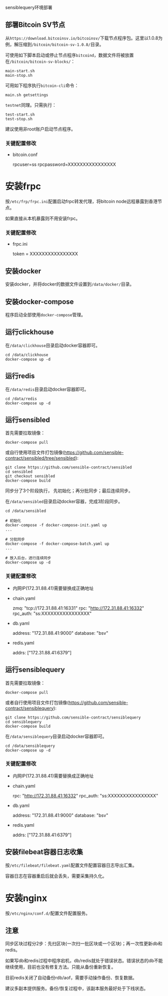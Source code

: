 sensiblequery环境部署

## 部署Bitcoin SV节点

从`https://download.bitcoinsv.io/bitcoinsv/`下载节点程序包。这里以1.0.8为例，解压缩到`/bitcoin/bitcoin-sv-1.0.8/`目录。

可使用如下脚本启动或停止节点程序`bitcoind`，数据文件将被放置在`/bitcoin/bitcoin-sv-blocks/`：

    main-start.sh
    main-stop.sh

可用如下程序执行`bitcoin-cli`命令：

    main.sh getsettings

`testnet`同理。只需执行：

    test-start.sh
    test-stop.sh

建议使用非root账户启动节点程序。

### 关键配置修改

* bitcoin.conf

    rpcuser=ss
    rpcpassword=XXXXXXXXXXXXXXXX


# 安装frpc

按`/etc/frp/frpc.ini`配置启动frpc转发代理，将bitcoin node远程暴露到香港节点。

如果直接从本机暴露则不用安装frpc。

### 关键配置修改

* frpc.ini

    token = XXXXXXXXXXXXXXXX

## 安装docker

安装docker，并将docker的数据文件设置到`/data/docker/`目录。

## 安装docker-compose

程序启动全部使用`docker-compose`管理。

## 运行clickhouse

在`/data/clickhouse`目录启动docker容器即可。

    cd /data/clickhouse
    docker-compose up -d

## 运行redis

在`/data/redis`目录启动docker容器即可。

    cd /data/redis
    docker-compose up -d

## 运行sensibled

首先需要拉取镜像：

    docker-compose pull

或自行使用项目文件打包镜像(https://github.com/sensible-contract/sensibled/tree/sensibled):

    git clone https://github.com/sensible-contract/sensibled
    cd sensibled
    git checkout sensibled
    docker-compose build


同步分了3个阶段执行， 先初始化；再分批同步；最后连续同步。


在`/data/sensibled`目录启动docker容器，完成3阶段同步。

    cd /data/sensibled

    # 初始化
    docker-compose -f docker-compose-init.yaml up
    ...

    # 分批同步
    docker-compose -f docker-compose-batch.yaml up
    ...

    # 放入后台，进行连续同步
    docker-compose up -d

### 关键配置修改

* 内网IP(172.31.88.41)需要替换成正确地址
* chain.yaml

    zmq: "tcp://172.31.88.41:16331"
    rpc: "http://172.31.88.41:16332"
    rpc_auth: "ss:XXXXXXXXXXXXXXXX"

* db.yaml

    address: "172.31.88.41:9000"
    database: "bsv"

* redis.yaml

    addrs: ["172.31.88.41:6379"]

## 运行sensiblequery

首先需要拉取镜像：

    docker-compose pull

或者自行使用项目文件打包镜像(https://github.com/sensible-contract/sensiblequery):

    git clone https://github.com/sensible-contract/sensiblequery
    cd sensiblequery
    docker-compose build


在`/data/sensiblequery`目录启动docker容器即可。

    cd /data/sensiblequery
    docker-compose up -d

### 关键配置修改

* 内网IP(172.31.88.41)需要替换成正确地址
* chain.yaml

    rpc: "http://172.31.88.41:16332"
    rpc_auth: "ss:XXXXXXXXXXXXXXXX"

* db.yaml

    address: "172.31.88.41:9000"
    database: "bsv"

* redis.yaml

    addrs: ["172.31.88.41:6379"]


## 安装filebeat容器日志收集

按`/etc/filebeat/filebeat.yaml`配置文件配置容器日志导出汇集。

容器日志在容器重启后就会丢失，需要采集持久化。

# 安装nginx

按`/etc/nginx/conf.d/`配置文件配置服务。


## 注意

同步区块过程分2步：先扫区块(一次扫一批区块或一个区块)；再一次性更新db和redis。

如果写db和redis过程中程序宕机，db/redis就处于错误状态。错误状态的db不能继续使用，目前也没有修复方法。只能从备份重新恢复。

目前redis关闭了自动备份rdb/aof，需要手动操作备份、恢复数据。

建议多副本提供服务。备份/恢复过程中，该副本服务最好处于下线状态。
